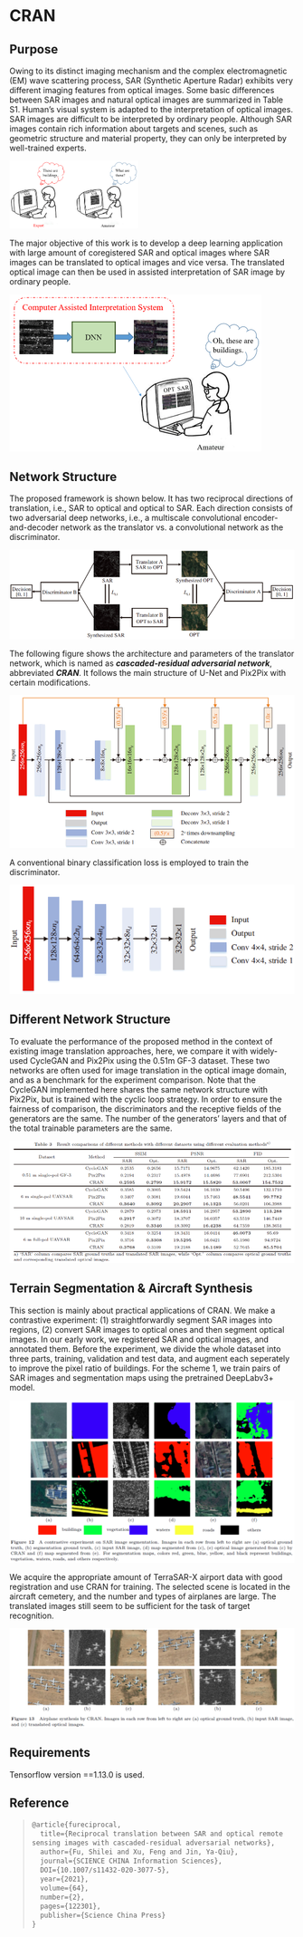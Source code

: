# CRAN

## Purpose



Owing to its distinct imaging mechanism and the complex electromagnetic (EM) wave scattering process, SAR (Synthetic Aperture Radar) exhibits very different imaging features from optical images. Some basic differences between SAR images and natural optical images are summarized in Table S1. Human’s visual system is adapted to the interpretation of optical images. SAR images are difficult to be interpreted by ordinary people. Although SAR images contain rich information about targets and scenes, such as geometric structure and material property, they can only be interpreted by well-trained experts.

<img src="images/Purpose/background1.png" style="zoom:25%;" />

The major objective of this work is to develop a deep learning application with large amount of coregistered SAR and optical images where SAR images can be translated to optical images and vice versa. The translated optical image can then be used in assisted interpretation of SAR image by ordinary people.

<img src="images/Purpose/background2.png" style="zoom:50%;" />

## Network Structure

The proposed framework is shown below. It has two reciprocal directions of translation, i.e., SAR to optical and optical to SAR. Each direction consists of two adversarial deep networks, i.e., a multiscale convolutional encoder-and-decoder network as the translator vs. a convolutional network as the discriminator.

<img src="images/Network Structure/Flow_chart.png" style="zoom:80%;" />

The following figure shows the architecture and parameters of the translator network, which is named as ***cascaded-residual adversarial network***, abbreviated ***CRAN***. It follows the main structure of U-Net and Pix2Pix with certain modifications.

<img src="images/Network Structure/translator.png" style="zoom:70%;" />

A conventional binary classification loss is employed to train the discriminator.

<img src="images/Network Structure/discriminator.png" style="zoom:80%;" />







## Different Network Structure

To evaluate the performance of the proposed method in the context of existing image translation approaches, here, we compare it with widely-used CycleGAN and Pix2Pix using the 0.51m GF-3 dataset. These two networks are often used for image translation in the optical image domain, and as a benchmark for the experiment comparison. Note that the CycleGAN implemented here shares the same network structure with Pix2Pix, but is trained with the cyclic loop strategy. In order to ensure the fairness of comparison, the discriminators and the receptive fields of the generators are the same. The number of the generators’ layers and that of the total trainable parameters are the same.

<img src="images/Different Network Structure/table.png" style="zoom:100%;" />



## Terrain Segmentation & Aircraft Synthesis

This section is mainly about practical applications of CRAN. We make a contrastive experiment: (1) straightforwardly segment SAR images into regions, (2) convert SAR images to optical ones and then segment optical images. In our early work, we registered SAR and optical images, and annotated them. Before the experiment, we divide the whole dataset into three parts, training, validation and test data, and augment each seperately to improve the pixel ratio of buildings. For the scheme 1, we train pairs of SAR images and segmentation maps using the pretrained DeepLabv3+ model.

<img src="images/Terrain Segmentation & Aircraft Synthesis/segmentation.png" style="zoom:75%;" />

We acquire the appropriate amount of TerraSAR-X airport data with good registration and use CRAN for training. The selected scene is located in the aircraft cemetery, and
the number and types of airplanes are large. The translated images still seem to be sufficient for the task of target recognition.

<img src="images/Terrain Segmentation & Aircraft Synthesis/plane.png" style="zoom:75%;" />

## Requirements

Tensorflow version ==1.13.0 is used.

## Reference

> ```
> @article{fureciprocal,
>   title={Reciprocal translation between SAR and optical remote sensing images with cascaded-residual adversarial networks},
>   author={Fu, Shilei and Xu, Feng and Jin, Ya-Qiu},
>   journal={SCIENCE CHINA Information Sciences},
>   DOI={10.1007/s11432-020-3077-5},
>   year={2021},
>   volume={64},
>   number={2},
>   pages={122301},
>   publisher={Science China Press}
> }
> ```